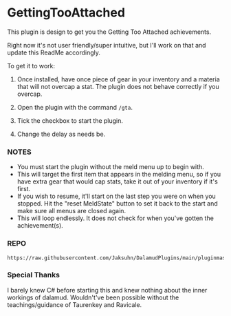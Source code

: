 # GettingTooAttached

This plugin is design to get you the Getting Too Attached achievements.

Right now it's not user friendly/super intuitive, but I'll work on that and update this ReadMe accordingly.

To get it to work:

1. Once installed, have once piece of gear in your inventory and a materia that will not overcap a stat. The plugin does not behave correctly if you overcap.

2. Open the plugin with the command `/gta`.

3. Tick the checkbox to start the plugin.

4. Change the delay as needs be.

### NOTES

-   You must start the plugin without the meld menu up to begin with.
-   This will target the first item that appears in the melding menu, so if you have extra gear that would cap stats, take it out of your inventory if it's first.
-   If you wish to resume, it'll start on the last step you were on when you stopped. Hit the "reset MeldState" button to set it back to the start and make sure all menus are closed again.
-   This will loop endlessly. It does not check for when you've gotten the achievement(s).

### REPO

```
https://raw.githubusercontent.com/Jaksuhn/DalamudPlugins/main/pluginmaster.json
```

### Special Thanks

I barely knew C# before starting this and knew nothing about the inner workings of dalamud. Wouldn't've been possible without the teachings/guidance of Taurenkey and Ravicale.
